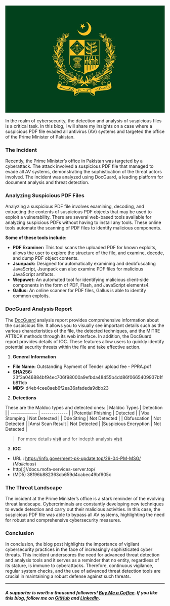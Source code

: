 ![Government of Pakistan](../assets/gop.png)

In the realm of cybersecurity, the detection and analysis of suspicious files is a critical task. In this blog, I will share my insights on a case where a suspicious PDF file evaded all antivirus (AV) systems and targeted the office of the Prime Minister of Pakistan.


### The Incident

Recently, the Prime Minister’s office in Pakistan was targeted by a cyberattack. The attack involved a suspicious PDF file that managed to evade all AV systems, demonstrating the sophistication of the threat actors involved. The incident was analyzed using DocGuard, a leading platform for document analysis and threat detection.

### Analyzing Suspicious PDF Files

Analyzing a suspicious PDF file involves examining, decoding, and extracting the contents of suspicious PDF objects that may be used to exploit a vulnerability. There are several web-based tools available for analyzing suspicious PDFs without having to install any tools. These online tools automate the scanning of PDF files to identify malicious components.

**Some of these tools include:**

- **PDF Examiner:** This tool scans the uploaded PDF for known exploits, allows the user to explore the structure of the file, and examine, decode, and dump PDF object contents.
- **Jsunpack:** Designed for automatically examining and deobfuscating JavaScript, Jsunpack can also examine PDF files for malicious JavaScript artifacts.
- **Wepawet:** An automated tool for identifying malicious client-side components in the form of PDF, Flash, and JavaScript elements4.
- **Gallus:** An online scanner for PDF files, Gallus is able to identify common exploits.

### DocGuard Analysis Report

The [DocGuard](https://app.docguard.io/23f3a046884bf94ec706f98000a9efbda48455b4dd86f0665409937b1fb811cb/112148fa-67fb-4646-8dcd-9007ddf87e00/0/results/dashboard) analysis report provides comprehensive information about the suspicious file. It allows you to visually see important details such as the various characteristics of the file, the detected techniques, and the MITRE ATT&CK methods through its web interface. In addition, the DocGuard report provides details of IOC. These features allow users to quickly identify potential security threats within the file and take effective action.

1. **General Information**
   
- **File Name:** Outstanding Payment of Tender upload fee - PPRA.pdf
- **SHA256:** 23f3a046884bf94ec706f98000a9efbda48455b4dd86f0665409937b1fb811cb
- **MD5:** d4eb4cee8aeb6f2ea36afadeda9dbb23

2. **Detections**

These are the Maldoc types and detected ones:
  |   Maldoc Types  | Detection   |
  | ------------- | ------------- |
  | Potential Phishing | Detected |
  | Vba Stomping | Not Detected |
  | Dde String   | Not Detected |
  | Obfuscation  | Not Detected |
  |Amsi Scan Result | Not Detected |
  |Suspicious Encryption | Not Detected |

>For more details [visit](https://app.docguard.io/23f3a046884bf94ec706f98000a9efbda48455b4dd86f0665409937b1fb811cb/112148fa-67fb-4646-8dcd-9007ddf87e00/0/results/dashboard)
> and for indepth analysis [visit](https://www.virustotal.com/gui/file/8a6e381ab6f1d2ab74e3ee232680d5991c9f751241a6a0c3f0d9082d2cf61a05/relations) 

3. **IOC**
   
- URL : https://info.goverment-pk-update.top/29-04-PM-MSG/ (*Malicious*)
- http[:]//docs.mofa-services-server.top/
- (MD5) 38f96b882363cb659d4cabec49bf605c


### The Threat Landscape

The incident at the Prime Minister’s office is a stark reminder of the evolving threat landscape. Cybercriminals are constantly developing new techniques to evade detection and carry out their malicious activities. In this case, the suspicious PDF file was able to bypass all AV systems, highlighting the need for robust and comprehensive cybersecurity measures.

### Conclusion

In conclusion, the blog post highlights the importance of vigilant cybersecurity practices in the face of increasingly sophisticated cyber threats. This incident underscores the need for advanced threat detection and analysis tools and it serves as a reminder that no entity, regardless of its stature, is immune to cyberattacks. Therefore, continuous vigilance, regular system checks, and the use of advanced threat detection tools are crucial in maintaining a robust defense against such threats.


--- 

##### A supporter is worth a thousand followers! [Buy Me a Coffee](https://www.buymeacoffee.com/dx73r). If you like this blog, follow me on [GitHub](https://github.com/dx7er) and [LinkedIn](https://www.linkedin.com/in/naqvio7/).
